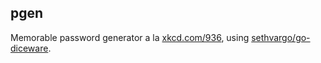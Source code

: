 ## pgen
Memorable password generator a la [xkcd.com/936](https://xkcd.com/936/), using [sethvargo/go-diceware](https://github.com/sethvargo/go-diceware).

